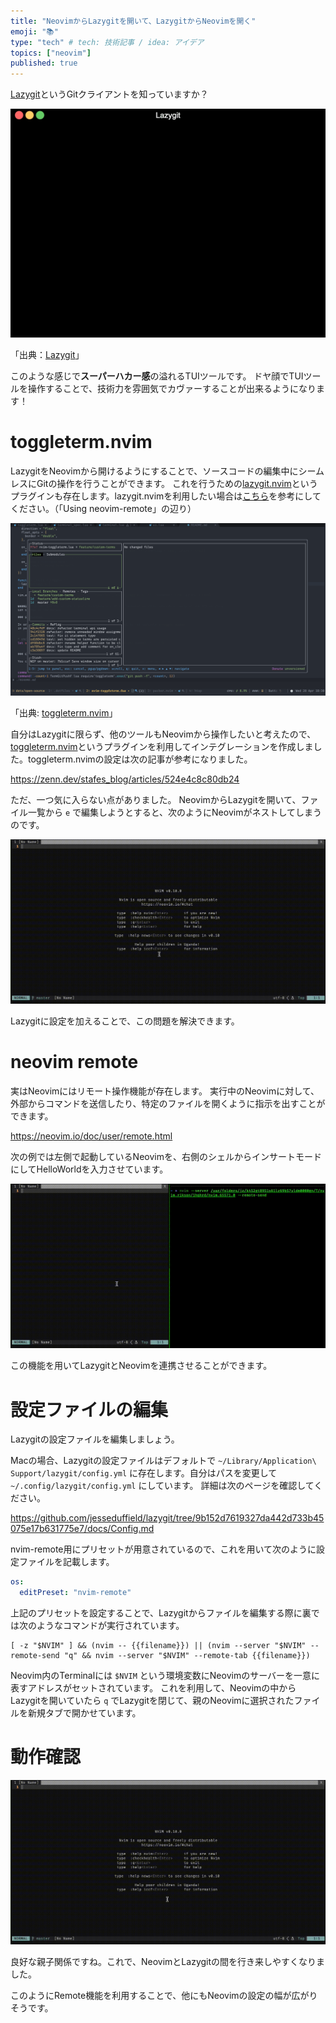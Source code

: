 ```yaml
---
title: "NeovimからLazygitを開いて、LazygitからNeovimを開く"
emoji: "📚"
type: "tech" # tech: 技術記事 / idea: アイデア
topics: ["neovim"]
published: true
---
```


[Lazygit](https://github.com/jesseduffield/lazygit)というGitクライアントを知っていますか？

![Lazygit](/images/rikson_lazygit-nvim-remote-integration_lazygit.gif)

「出典：[Lazygit](https://github.com/jesseduffield/lazygit)」

このような感じで**スーパーハカー感**の溢れるTUIツールです。
ドヤ顔でTUIツールを操作することで、技術力を雰囲気でカヴァーすることが出来るようになります！

# toggleterm.nvim

LazygitをNeovimから開けるようにすることで、ソースコードの編集中にシームレスにGitの操作を行うことができます。
これを行うための[lazygit.nvim](https://github.com/kdheepak/lazygit.nvim)というプラグインも存在します。lazygit.nvimを利用したい場合は[こちら](https://github.com/kdheepak/lazygit.nvim/tree/ad3e1ea592f9d13e86e0d4e850224d9d78069508?tab=readme-ov-file#usage)を参考にしてください。（「Using neovim-remote」の辺り）

![toggleterm.nvim](/images/rikson_lazygit-nvim-remote-integration_toggleterm.nvim.png)

「出典: [toggleterm.nvim](https://github.com/akinsho/toggleterm.nvim)」

自分はLazygitに限らず、他のツールもNeovimから操作したいと考えたので、[toggleterm.nvim](https://github.com/akinsho/toggleterm.nvim)というプラグインを利用してインテグレーションを作成しました。toggleterm.nvimの設定は次の記事が参考になりました。

https://zenn.dev/stafes_blog/articles/524e4c8c80db24

ただ、一つ気に入らない点がありました。
NeovimからLazygitを開いて、ファイル一覧から `e` で編集しようとすると、次のようにNeovimがネストしてしまうのです。

![nested-nvim](/images/rikson_lazygit-nvim-remote-integration_nested-nvim.gif)

Lazygitに設定を加えることで、この問題を解決できます。

# neovim remote

実はNeovimにはリモート操作機能が存在します。
実行中のNeovimに対して、外部からコマンドを送信したり、特定のファイルを開くように指示を出すことができます。

https://neovim.io/doc/user/remote.html

次の例では左側で起動しているNeovimを、右側のシェルからインサートモードにしてHelloWorldを入力させています。

[![nvim-remote](/images/rikson_lazygit-nvim-remote-integration_nvim-remote.gif)](/images/rikson_lazygit-nvim-remote-integration_nvim-remote.gif)

この機能を用いてLazygitとNeovimを連携させることができます。

# 設定ファイルの編集

Lazygitの設定ファイルを編集しましょう。

Macの場合、Lazygitの設定ファイルはデフォルトで `~/Library/Application\ Support/lazygit/config.yml` に存在します。自分はパスを変更して `~/.config/lazygit/config.yml` にしています。
詳細は次のページを確認してください。

https://github.com/jesseduffield/lazygit/tree/9b152d7619327da442d733b45075e17b631775e7/docs/Config.md

nvim-remote用にプリセットが用意されているので、これを用いて次のように設定ファイルを記載します。

```yaml
os:
  editPreset: "nvim-remote"
```

上記のプリセットを設定することで、Lazygitからファイルを編集する際に裏では次のようなコマンドが実行されています。

```shell
[ -z "$NVIM" ] && (nvim -- {{filename}}) || (nvim --server "$NVIM" --remote-send "q" && nvim --server "$NVIM" --remote-tab {{filename}})
```

Neovim内のTerminalには `$NVIM` という環境変数にNeovimのサーバーを一意に表すアドレスがセットされています。
これを利用して、Neovimの中からLazygitを開いていたら `q` でLazygitを閉じて、親のNeovimに選択されたファイルを新規タブで開かせています。

# 動作確認

![lazygit-with-nvim-remote](/images/rikson_lazygit-nvim-remote-integration_lazygit-with-nvim-remote.gif)

良好な親子関係ですね。これで、NeovimとLazygitの間を行き来しやすくなりました。

このようにRemote機能を利用することで、他にもNeovimの設定の幅が広がりそうです。
